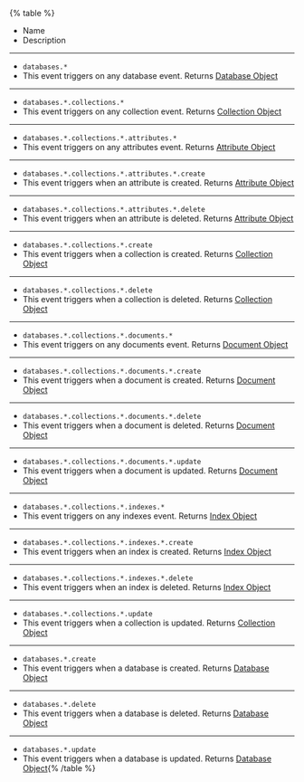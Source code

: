 {% table %}
* Name
* Description
---
* `databases.*`
* 
    This event triggers on any database event. 
    Returns [Database Object](/docs/references/cloud/models/database)
---
* `databases.*.collections.*`
* 
    This event triggers on any collection event.
    Returns [Collection Object](/docs/references/cloud/models/collection)
---
* `databases.*.collections.*.attributes.*`
*  
    This event triggers on any attributes event.
    Returns [Attribute Object](/docs/references/cloud/models/attributeList)
---
* `databases.*.collections.*.attributes.*.create`
*  
    This event triggers when an attribute is created.
    Returns [Attribute Object](/docs/references/cloud/models/attributeList)
---
* `databases.*.collections.*.attributes.*.delete`
*  
    This event triggers when an attribute is deleted.
    Returns [Attribute Object](/docs/references/cloud/models/attributeList)
---
* `databases.*.collections.*.create`
*  
    This event triggers when a collection is created.
    Returns [Collection Object](/docs/references/cloud/models/collection)
---
* `databases.*.collections.*.delete`
*  
    This event triggers when a collection is deleted.
    Returns [Collection Object](/docs/references/cloud/models/collection)
---
* `databases.*.collections.*.documents.*`
*  
    This event triggers on any documents event.
    Returns [Document Object](/docs/references/cloud/models/document)
---
* `databases.*.collections.*.documents.*.create`
*  
    This event triggers when a document is created.
    Returns [Document Object](/docs/references/cloud/models/document)
---
* `databases.*.collections.*.documents.*.delete`
*  
    This event triggers when a document is deleted.
    Returns [Document Object](/docs/references/cloud/models/document)
---
* `databases.*.collections.*.documents.*.update`
*  
    This event triggers when a document is updated.
    Returns [Document Object](/docs/references/cloud/models/document)
---
* `databases.*.collections.*.indexes.*`
*  
    This event triggers on any indexes event.
    Returns [Index Object](/docs/references/cloud/models/index)
---
* `databases.*.collections.*.indexes.*.create`
*  
    This event triggers when an index is created.
    Returns [Index Object](/docs/references/cloud/models/index)
---
* `databases.*.collections.*.indexes.*.delete`
*  
    This event triggers when an index is deleted.
    Returns [Index Object](/docs/references/cloud/models/index)
---
* `databases.*.collections.*.update`
*  
    This event triggers when a collection is updated.
    Returns [Collection Object](/docs/references/cloud/models/collection)
---
* `databases.*.create`
*  
    This event triggers when a database is created.
    Returns [Database Object](/docs/references/cloud/models/database)
---
* `databases.*.delete`
*  
    This event triggers when a database is deleted.
    Returns [Database Object](/docs/references/cloud/models/database)
---
* `databases.*.update`
*  
    This event triggers when a database is updated.
    Returns [Database Object](/docs/references/cloud/models/database){% /table %}